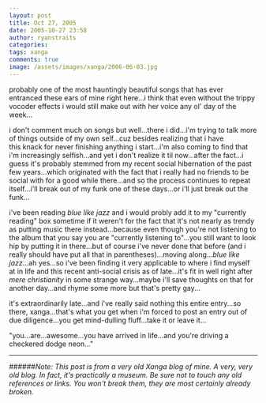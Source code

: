 ```yaml
---
layout: post
title: Oct 27, 2005
date: 2005-10-27 23:58
author: ryanstraits
categories:
tags: xanga
comments: true
image: /assets/images/xanga/2006-06-03.jpg
---
```

probably one of the most hauntingly beautiful songs that has ever entranced these ears of mine right here...i think that even without the trippy vocoder effects i would still make out with her voice any ol' day of the week...

<!-- break -->

i don't comment much on songs but well...there i did...i'm trying to talk more of things outside of my own self...cuz besides realizing that i have this knack for never finishing anything i start...i'm also coming to find that i'm increasingly selfish...and yet i don't realize it til now...after the fact...i guess it's probably stemmed from my recent social hibernation of the past few years...which originated with the fact that i really had no friends to be social with for a good while there...and so the process continues to repeat itself...i'll break out of my funk one of these days...or i'll just break out the funk...

i've been reading <em>blue like jazz</em> and i would probly add it to my "currently reading" box sometime if it weren't for the fact that it's not nearly as trendy as putting music there instead...because even though you're not listening to the album that you say you are "currently listening to"...you still want to look hip by putting it in there...but of course i've never done that before (and i really should have put all that in parentheses)...moving along...<em>blue like jazz</em>...ah yes...so i've been finding it very applicable to where i find myself at in life and this recent anti-social crisis as of late...it's fit in well right after <em>mere christianity</em> in some strange way...maybe i'll save thoughts on that for another day...and rhyme some more but that's pretty gay...

it's extraordinarily late...and i've really said nothing this entire entry...so there, xanga...that's what you get when i'm forced to post an entry out of due diligence...you get mind-dulling fluff...take it or leave it...

"you...are...awesome...you have arrived in life...and you're driving a checkered dodge neon..."

---

######*Note: This post is from a very old Xanga blog of mine. A very, very old blog. In fact, it's practically a museum. Be sure not to touch any old references or links. You won't break them, they are most certainly already broken.*